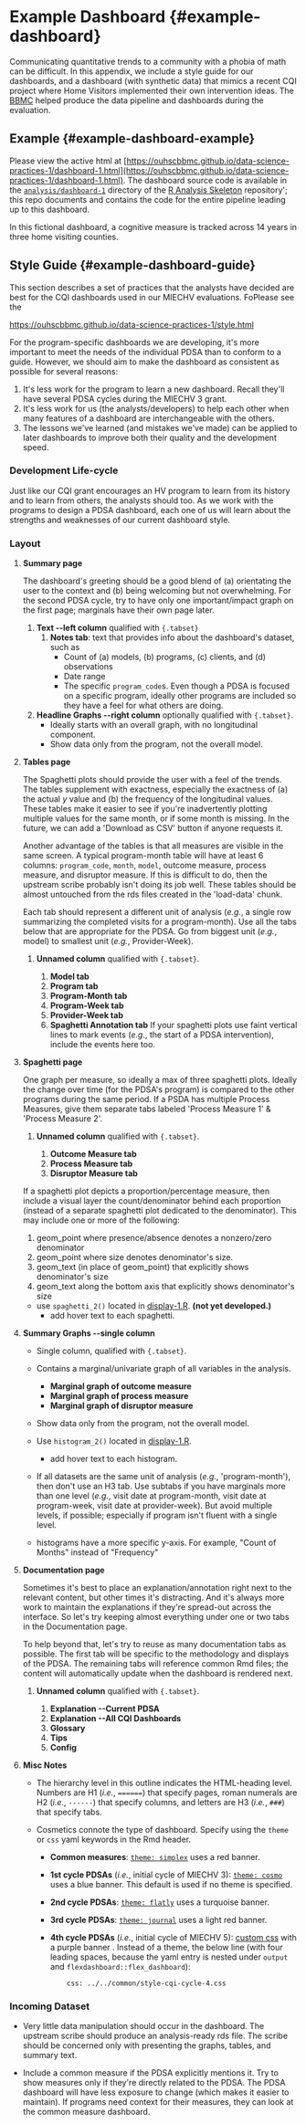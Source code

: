 Example Dashboard {#example-dashboard}
====================================

Communicating quantitative trends to a community with a phobia of math can be difficult.  In this appendix, we include a style guide for our dashboards, and a dashboard (with synthetic data) that mimics a recent CQI project where Home Visitors implemented their own intervention ideas.  The [BBMC](https://ouhsc.edu/bbmc/) helped produce the data pipeline and dashboards during the evaluation.

Example {#example-dashboard-example}
------------------------------------

Please view the active html at [https://ouhscbbmc.github.io/data-science-practices-1/dashboard-1.html](https://ouhscbbmc.github.io/data-science-practices-1/dashboard-1.html).  The dashboard source code is available in the [`analysis/dashboard-1`](https://github.com/wibeasley/RAnalysisSkeleton/tree/master/analysis/dashboard-1) directory of the [R Analysis Skeleton](https://github.com/wibeasley/RAnalysisSkeleton) repository'; this repo documents and contains the code for the entire pipeline leading up to this dashboard.

In this fictional dashboard, a cognitive measure is tracked across 14 years in three home visiting counties.

Style Guide {#example-dashboard-guide}
------------------------------------

This section describes a set of practices that the analysts have decided are best for the CQI dashboards used in our MIECHV evaluations.  FoPlease see the

https://ouhscbbmc.github.io/data-science-practices-1/style.html

For the program-specific dashboards we are developing, it's more important to meet the needs of the individual PDSA than to conform to a guide.  However, we should aim to make the dashboard as consistent as possible for several reasons:

1. It's less work for the program to learn a new dashboard.  Recall they'll have several PDSA cycles during the MIECHV 3 grant.
2. It's less work for us (the analysts/developers) to help each other when many features of a dashboard are interchangeable with the others.
3. The lessons we've learned (and mistakes we've made) can be applied to later dashboards to improve both their quality and the development speed.

### Development Life-cycle

Just like our CQI grant encourages an HV program to learn from its history and to learn from others, the analysts should too.  As we work with the programs to design a PDSA dashboard, each one of us will learn about the strengths and weaknesses of our current dashboard style.

### Layout

1. **Summary page**

    The dashboard's greeting should be a good blend of (a) orientating the user to the context and (b) being welcoming but not overwhelming.  For the second PDSA cycle, try to have only one important/impact graph on the first page; marginals have their own page later.
    1. **Text --left column** qualified with `{.tabset}`
        1. **Notes tab**: text that provides info about the dashboard's dataset, such as
            * Count of (a) models, (b) programs, (c) clients, and (d) observations
            * Date range
            * The specific `program_code`s.  Even though a PDSA is focused on a specific program, ideally other programs are included so they have a feel for what others are doing.
    1. **Headline Graphs --right column** optionally qualified with `{.tabset}`.
        * Ideally starts with an overall graph, with no longitudinal component.
        * Show data only from the program, not the overall model.

1. **Tables page**

    The Spaghetti plots should provide the user with a feel of the trends.  The tables supplement with exactness, especially the exactness of (a) the actual *y* value and (b) the frequency of the longitudinal values.  These tables make it easier to see if you're inadvertently plotting multiple values for the same month, or if some month is missing.  In the future, we can add a 'Download as CSV' button if anyone requests it.

    Another advantage of the tables is that all measures are visible in the same screen.  A typical program-month table will have at least 6 columns: `program_code`, `month`, `model`, outcome measure, process measure, and disruptor measure.  If this is difficult to do, then the upstream scribe probably isn't doing its job well.  These tables should be almost untouched from the rds files created in the 'load-data' chunk.

    Each tab should represent a different unit of analysis (*e.g.*, a single row summarizing the completed visits for a program-month).  Use all the tabs below that are appropriate for the PDSA.  Go from biggest unit (*e.g.*, model) to smallest unit (*e.g.*, Provider-Week).

    1. **Unnamed column** qualified with `{.tabset}`.

        1. **Model tab**
        1. **Program tab**
        1. **Program-Month tab**
        1. **Program-Week tab**
        1. **Provider-Week tab**
        1. **Spaghetti Annotation tab**  If your spaghetti plots use faint vertical lines to mark events (*e.g.*, the start of a PDSA intervention), include the events here too.

1. **Spaghetti page**

    One graph per measure, so ideally a max of three spaghetti plots.  Ideally the change over time (for the PDSA's program) is compared to the other programs during the same period.  If a PSDA has multiple Process Measures, give them separate tabs labeled 'Process Measure 1' & 'Process Measure 2'.

    1. **Unnamed column** qualified with `{.tabset}`.

        1. **Outcome Measure tab**
        1. **Process Measure tab**
        1. **Disruptor Measure tab**

    If a spaghetti plot depicts a proportion/percentage measure, then include a visual layer the count/denominator behind each proportion (instead of a separate spaghetti plot dedicated to the denominator).  This may include one or more of the following:

    1. geom_point where presence/absence denotes a nonzero/zero denominator
    1. geom_point where size denotes denominator's size.
    1. geom_text (in place of geom_point) that explicitly shows denominator's size
    1. geom_text along the bottom axis that explicitly shows denominator's size

    * use `spaghetti_2()` located in [display-1.R](https://github.com/OuhscBbmc/miechv-3/blob/master/analysis/common/display-1.R). **(not yet developed.)**
        * add hover text to each spaghetti.

1. **Summary Graphs --single column**

    * Single column, qualified with `{.tabset}`.
    * Contains a marginal/univariate graph of all variables in the analysis.

        * **Marginal graph of outcome measure**
        * **Marginal graph of process measure**
        * **Marginal graph of disruptor measure**

    * Show data only from the program, not the overall model.

    * Use `histogram_2()` located in [display-1.R](https://github.com/OuhscBbmc/miechv-3/blob/master/analysis/common/display-1.R).
        * add hover text to each histogram.

    * If all datasets are the same unit of analysis (*e.g.*, 'program-month'), then don't use an H3 tab.  Use subtabs if you have marginals more than one level (*e.g.*, visit date at program-month, visit date at program-week, visit date at provider-week).  But avoid multiple levels, if possible;  especially if program isn't fluent with a single level.

    * histograms have a more specific y-axis. For example, "Count of Months" instead of "Frequency"

1. **Documentation page**

    Sometimes it's best to place an explanation/annotation right next to the relevant content, but other times it's distracting.  And it's always more work to maintain the explanations if they're spread-out across the interface.  So let's try keeping almost everything under one or two tabs in the Documentation page.

    To help beyond that, let's try to reuse as many documentation tabs as possible.  The first tab will be specific to the methodology and displays of the PDSA.  The remaining tabs will reference common Rmd files; the content will automatically  update when the dashboard is rendered next.

    1. **Unnamed column** qualified with `{.tabset}`.

        1. **Explanation --Current PDSA**
        1. **Explanation --All CQI Dashboards**
        1. **Glossary**
        1. **Tips**
        1. **Config**

1. **Misc Notes**
    * The hierarchy level in this outline indicates the HTML-heading level.  Numbers are H1 (*i.e.*, `======`) that specify pages, roman numerals are H2 (*i.e.*, `------`) that specify columns, and letters are H3 (*i.e.*, `###`) that specify tabs.

    * Cosmetics connote the type of dashboard.  Specify using the `theme` or `css` yaml keywords in the Rmd header.

        * **Common measures**: [`theme: simplex`](https://bootswatch.com/flatly/) uses a red banner.
        * **1st cycle PDSAs** (*i.e.*, initial cycle of MIECHV 3): [`theme: cosmo`](https://bootswatch.com/cosmo/) uses a blue banner.  This default is used if no theme is specified.
        * **2nd cycle PDSAs**: [`theme: flatly`](https://bootswatch.com/flatly/) uses a turquoise banner.
        * **3rd cycle PDSAs**: [`theme: journal`](https://bootswatch.com/journal/) uses a light red banner.
        * **4th cycle PDSAs** (*i.e.*, initial cycle of MIECHV 5): [custom css](https://github.com/OuhscBbmc/miechv-3/blob/master/analysis/common/style-cqi-cycle-4.css) with a purple banner .  Instead of a theme, the below line (with four leading spaces, because the yaml entry is nested under `output` and `flexdashboard::flex_dashboard`):

            ```Rmd
                css: ../../common/style-cqi-cycle-4.css
            ```

### Incoming Dataset

* Very little data manipulation should occur in the dashboard.  The upstream scribe should produce an analysis-ready rds file.  The scribe should be concerned only with presenting the graphs, tables, and summary text.

* Include a common measure if the PDSA explicitly mentions it.  Try to show measures only if they're directly related to the PDSA.  The PDSA dashboard will have less exposure to change (which makes it easier to maintain).  If programs need context for their measures, they can look at the common measure dashboard.

